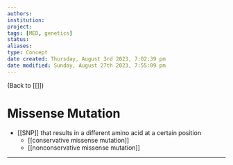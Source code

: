 ```yaml
---
authors: 
institution: 
project: 
tags: [MED, genetics]
status: 
aliases: 
type: Concept
date created: Thursday, August 3rd 2023, 7:02:39 pm
date modified: Sunday, August 27th 2023, 7:55:09 pm
---
```


(Back to [[]])

# Missense Mutation

- [[SNP]] that results in a different amino acid at a certain position
	- [[conservative missense mutation]]
	- [[nonconservative missense mutation]]

---
